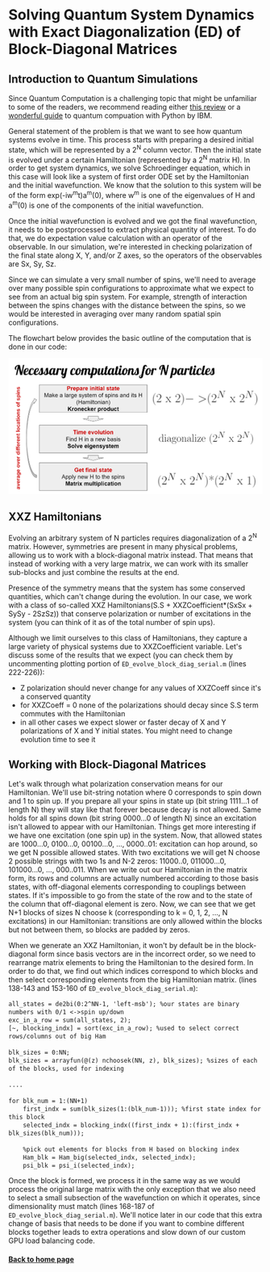 # Solving Quantum System Dynamics with Exact Diagonalization (ED) of Block-Diagonal Matrices

## Introduction to Quantum Simulations

Since Quantum Computation is a challenging topic that might be unfamiliar to some of the readers, we recommend reading either [this review](https://arxiv.org/abs/quant-ph/0404064) or a [wonderful guide](https://qiskit.org/textbook/preface.html) to quantum compuation with Python by IBM.

General statement of the problem is that we want to see how quantum systems evolve in time. This process starts with preparing a desired initial state, which will be represented by a 2<sup>N</sup> column vector. Then the initial state is evolved under a certain Hamiltonian (represented by a 2<sup>N</sup> matrix H). In order to get system dynamics, we solve Schroedinger equation, which in this case will look like a system of first order ODE set by the Hamiltonian and the initial wavefunction. We know that the solution to this system will be of the form exp(-iw<sup>m</sup>t)a<sup>m</sup>(0), where w<sup>m</sup> is one of the eigenvalues of H and a<sup>m</sup>(0) is one of the components of the initial wavefunction.

Once the initial wavefunction is evolved and we got the final wavefunction, it needs to be postprocessed to extract physical quantity of interest. To do that, we do expectation value calculation with an operator of the observable. In our simulation, we're interested in checking polarization of the final state along X, Y, and/or Z axes, so the operators of the observables are Sx, Sy, Sz.  

Since we can simulate a very small number of spins, we'll need to average over many possible spin configurations to approximate what we expect to see from an actual big spin system. For example, strength of interaction between the spins changes with the distance between the spins, so we would be interested in averaging over many random spatial spin configurations. 

The flowchart below provides the basic outline of the computation that is done in our code:

<img src="figs/flowchart.png" alt="hi" class="inline"/>


## XXZ Hamiltonians

Evolving an arbitrary system of N particles requires diagonalization of a 2<sup>N</sup> matrix. However, symmetries are present in many physical problems, allowing us to work with a block-diagonal matrix instead. That means that instead of working with a very large matrix, we can work with its smaller sub-blocks and just combine the results at the end. 

Presence of the symmetry means that the system has some conserved quantities, which can't change during the evolution. In our case, we work with a class of so-called XXZ Hamiltonians(S.S + XXZCoefficient*(SxSx + SySy - 2SzSz)) that conserve polarization or number of excitations in the system (you can think of it as of the total number of spin ups). 

Although we limit ourselves to this class of Hamiltonians, they capture a large variety of physical systems due to XXZCoefficient variable. Let's discuss some of the results that we expect (you can check them by uncommenting plotting portion of  `ED_evolve_block_diag_serial.m` (lines 222-226)):

- Z polarization should never change for any values of XXZCoeff since it's a conserved quantity
- for XXZCoeff = 0 none of the polarizations should decay since S.S term commutes with the Hamiltonian
- in all other cases we expect slower or faster decay of X and Y polarizations of X and Y initial states. You might need to change evolution time to see it 

## Working with Block-Diagonal Matrices

Let's walk through what polarization conservation means for our Hamiltonian. We'll use bit-string notation where 0 corresponds to spin down and 1 to spin up. If you prepare all your spins in state up (bit string 1111...1 of length N) they will stay like that forever because decay is not allowed. Same holds for all spins down (bit string 0000...0 of length N) since an excitation isn't allowed to appear with our Hamiltonian. Things get more interesting if we have one excitation (one spin up) in the system. Now, that allowed states are 1000...0, 0100...0, 00100...0, ..., 0000..01: excitation can hop around, so we get N possible allowed states. With two excitations we will get N choose 2 possible strings with two 1s and N-2 zeros: 11000..0, 011000...0, 101000...0, ..., 000..011. When we write out our Hamiltonian in the matrix form, its rows and columns are actually numbered according to those basis states, with off-diagonal elements corresponding to couplings between states. If it's impossible to go from the state of the row and to the state of the column that off-diagonal element is zero. Now, we can see that we get N+1 blocks of sizes N choose k (corresponding to k = 0, 1, 2, ..., N excitations) in our Hamiltonian: transitions are only allowed within the blocks but not between them, so blocks are padded by zeros. 

When we generate an XXZ Hamiltonian, it won't by default be in the block-diagonal form since basis vectors are in the incorrect order, so we need to rearrange matrix elements to bring the Hamiltonian to the desired form. In order to do that, we find out which indices correspond to which blocks and then select corresponding elements from the big Hamiltonian matrix. 
(lines 138-143 and 153-160 of `ED_evolve_block_diag_serial.m`):
```
all_states = de2bi(0:2^NN-1, 'left-msb'); %our states are binary numbers with 0/1 <->spin up/down
exc_in_a_row = sum(all_states, 2);
[~, blocking_indx] = sort(exc_in_a_row); %used to select correct rows/columns out of big Ham

blk_sizes = 0:NN;
blk_sizes = arrayfun(@(z) nchoosek(NN, z), blk_sizes); %sizes of each of the blocks, used for indexing

....

for blk_num = 1:(NN+1)
    first_indx = sum(blk_sizes(1:(blk_num-1))); %first state index for this block
    selected_indx = blocking_indx((first_indx + 1):(first_indx + blk_sizes(blk_num)));

    %pick out elements for blocks from H based on blocking index
    Ham_blk = Ham_big(selected_indx, selected_indx);
    psi_blk = psi_i(selected_indx);

```

Once the block is formed, we process it in the same way as we would process the original large matrix with the only exception that we also need to select a small subsection of the wavefunction on which it operates, since dimensionality must match (lines 168-187 of `ED_evolve_block_diag_serial.m`). We'll notice later in our code that this extra change of basis that needs to be done if you want to combine different blocks together leads to extra operations and slow down of our custom GPU load balancing code.



#### [Back to home page](https://oksana-makarova.github.io/CS205-QuantumSimulations/)
